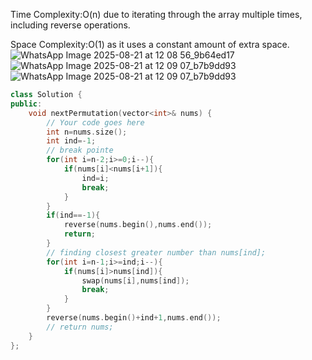 Time Complexity:O(n) due to iterating through the array multiple times, including reverse operations.

Space Complexity:O(1) as it uses a constant amount of extra space.
![WhatsApp Image 2025-08-21 at 12 08 56_9b64ed17](https://github.com/user-attachments/assets/b0b4e77e-23b3-4dbc-b666-9126e143b4f2)
![WhatsApp Image 2025-08-21 at 12 09 07_b7b9dd93](https://github.com/user-attachments/assets/e5b0e3c1-6c9b-46a8-b51a-2cb6810146e6)
![WhatsApp Image 2025-08-21 at 12 09 07_b7b9dd93](https://github.com/user-attachments/assets/e0cf8ca0-efc6-4be7-a5e7-e0398dee5990)


```cpp
class Solution {
public:
    void nextPermutation(vector<int>& nums) {
        // Your code goes here
        int n=nums.size();
        int ind=-1;
        // break pointe
        for(int i=n-2;i>=0;i--){
            if(nums[i]<nums[i+1]){
                ind=i;
                break;
            }
        }
        if(ind==-1){
            reverse(nums.begin(),nums.end());
            return;
        }
        // finding closest greater number than nums[ind];
        for(int i=n-1;i>=ind;i--){
            if(nums[i]>nums[ind]){
                swap(nums[i],nums[ind]);
                break;
            }
        }
        reverse(nums.begin()+ind+1,nums.end());
        // return nums;
    }
};
